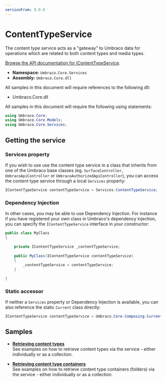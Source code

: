 ```yaml
---
versionFrom: 8.0.0
---
```


# ContentTypeService

The content type service acts as a "gateway" to Umbraco data for operations which are related to both content types and media types.

[Browse the API documentation for IContentTypeService](https://our.umbraco.com/apidocs/v8/csharp/api/Umbraco.Core.Services.IContentTypeService.html).

 * **Namespace:** `Umbraco.Core.Services`
 * **Assembly:** `Umbraco.Core.dll`

All samples in this document will require references to the following dll:

* Umbraco.Core.dll

All samples in this document will require the following using statements:

```C#
using Umbraco.Core;
using Umbraco.Core.Models;
using Umbraco.Core.Services;
```

## Getting the service

### Services property
If you wish to use use the content type service in a class that inherits from one of the Umbraco base classes (eg. `SurfaceController`, `UmbracoApiController` or `UmbracoAuthorizedApiController`), you can access the content type service through a local `Services` property:

```C#
IContentTypeService contentTypeService = Services.ContentTypeService;
```

### Dependency Injection

In other cases, you may be able to use Dependency Injection. For instance if you have registered your own class in Umbraco's dependency injection, you can specify the `IContentTypeService` interface in your constructor:

```csharp
public class MyClass
{

    private IContentTypeService _contentTypeService;
    
    public MyClass(IContentTypeService contentTypeService)
    {
        _contentTypeService = contentTypeService;
    }

}
```

### Static accessor

If neither a `Services` property or Dependency Injection is available, you can also reference the static `Current` class directly:

```csharp
IContentTypeService contentTypeService = Umbraco.Core.Composing.Current.Services.ContentTypeService;
```

## Samples

* [**Retrieving content types**](Retrieving-content-types.md)<br />See examples on how to retrieve content types via the service - either individually or as a collection.

* [**Retrieving content type containers**](Retrieving-content-type-containers.md)<br />See examples on how to retrieve content type containers (folders) via the service - either individually or as a collection.
